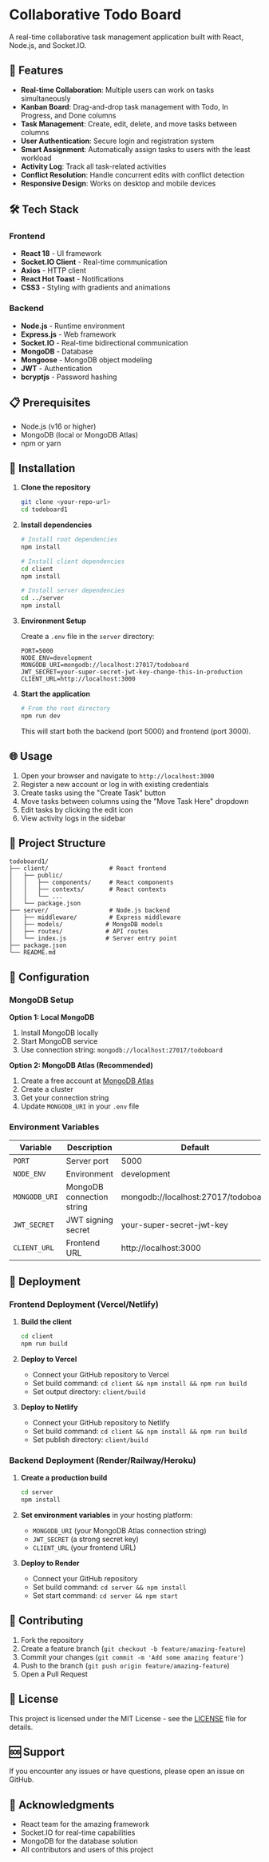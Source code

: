 # Collaborative Todo Board

A real-time collaborative task management application built with React, Node.js, and Socket.IO.

## 🚀 Features

- **Real-time Collaboration**: Multiple users can work on tasks simultaneously
- **Kanban Board**: Drag-and-drop task management with Todo, In Progress, and Done columns
- **Task Management**: Create, edit, delete, and move tasks between columns
- **User Authentication**: Secure login and registration system
- **Smart Assignment**: Automatically assign tasks to users with the least workload
- **Activity Log**: Track all task-related activities
- **Conflict Resolution**: Handle concurrent edits with conflict detection
- **Responsive Design**: Works on desktop and mobile devices

## 🛠️ Tech Stack

### Frontend
- **React 18** - UI framework
- **Socket.IO Client** - Real-time communication
- **Axios** - HTTP client
- **React Hot Toast** - Notifications
- **CSS3** - Styling with gradients and animations

### Backend
- **Node.js** - Runtime environment
- **Express.js** - Web framework
- **Socket.IO** - Real-time bidirectional communication
- **MongoDB** - Database
- **Mongoose** - MongoDB object modeling
- **JWT** - Authentication
- **bcryptjs** - Password hashing

## 📋 Prerequisites

- Node.js (v16 or higher)
- MongoDB (local or MongoDB Atlas)
- npm or yarn

## 🚀 Installation

1. **Clone the repository**
   ```bash
   git clone <your-repo-url>
   cd todoboard1
   ```

2. **Install dependencies**
   ```bash
   # Install root dependencies
   npm install
   
   # Install client dependencies
   cd client
   npm install
   
   # Install server dependencies
   cd ../server
   npm install
   ```

3. **Environment Setup**
   
   Create a `.env` file in the `server` directory:
   ```env
   PORT=5000
   NODE_ENV=development
   MONGODB_URI=mongodb://localhost:27017/todoboard
   JWT_SECRET=your-super-secret-jwt-key-change-this-in-production
   CLIENT_URL=http://localhost:3000
   ```

4. **Start the application**
   ```bash
   # From the root directory
   npm run dev
   ```

   This will start both the backend (port 5000) and frontend (port 3000).

## 🌐 Usage

1. Open your browser and navigate to `http://localhost:3000`
2. Register a new account or log in with existing credentials
3. Create tasks using the "Create Task" button
4. Move tasks between columns using the "Move Task Here" dropdown
5. Edit tasks by clicking the edit icon
6. View activity logs in the sidebar

## 📁 Project Structure

```
todoboard1/
├── client/                 # React frontend
│   ├── public/
│   │   ├── components/     # React components
│   │   ├── contexts/       # React contexts
│   │   └── ...
│   └── package.json
├── server/                 # Node.js backend
│   ├── middleware/         # Express middleware
│   ├── models/            # MongoDB models
│   ├── routes/            # API routes
│   └── index.js           # Server entry point
├── package.json
└── README.md
```

## 🔧 Configuration

### MongoDB Setup

**Option 1: Local MongoDB**
1. Install MongoDB locally
2. Start MongoDB service
3. Use connection string: `mongodb://localhost:27017/todoboard`

**Option 2: MongoDB Atlas (Recommended)**
1. Create a free account at [MongoDB Atlas](https://cloud.mongodb.com)
2. Create a cluster
3. Get your connection string
4. Update `MONGODB_URI` in your `.env` file

### Environment Variables

| Variable | Description | Default |
|----------|-------------|---------|
| `PORT` | Server port | 5000 |
| `NODE_ENV` | Environment | development |
| `MONGODB_URI` | MongoDB connection string | mongodb://localhost:27017/todoboard |
| `JWT_SECRET` | JWT signing secret | your-super-secret-jwt-key |
| `CLIENT_URL` | Frontend URL | http://localhost:3000 |

## 🚀 Deployment

### Frontend Deployment (Vercel/Netlify)

1. **Build the client**
   ```bash
   cd client
   npm run build
   ```

2. **Deploy to Vercel**
   - Connect your GitHub repository to Vercel
   - Set build command: `cd client && npm install && npm run build`
   - Set output directory: `client/build`

3. **Deploy to Netlify**
   - Connect your GitHub repository to Netlify
   - Set build command: `cd client && npm install && npm run build`
   - Set publish directory: `client/build`

### Backend Deployment (Render/Railway/Heroku)

1. **Create a production build**
   ```bash
   cd server
   npm install
   ```

2. **Set environment variables** in your hosting platform:
   - `MONGODB_URI` (your MongoDB Atlas connection string)
   - `JWT_SECRET` (a strong secret key)
   - `CLIENT_URL` (your frontend URL)

3. **Deploy to Render**
   - Connect your GitHub repository
   - Set build command: `cd server && npm install`
   - Set start command: `cd server && npm start`

## 🤝 Contributing

1. Fork the repository
2. Create a feature branch (`git checkout -b feature/amazing-feature`)
3. Commit your changes (`git commit -m 'Add some amazing feature'`)
4. Push to the branch (`git push origin feature/amazing-feature`)
5. Open a Pull Request

## 📝 License

This project is licensed under the MIT License - see the [LICENSE](LICENSE) file for details.

## 🆘 Support

If you encounter any issues or have questions, please open an issue on GitHub.

## 🙏 Acknowledgments

- React team for the amazing framework
- Socket.IO for real-time capabilities
- MongoDB for the database solution
- All contributors and users of this project 